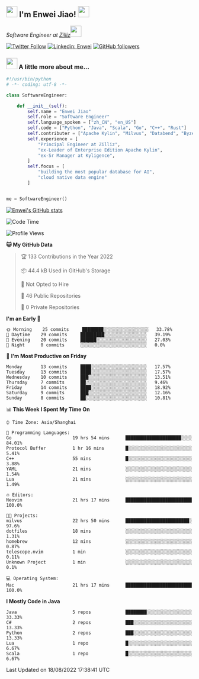 <h2><img src="https://emojis.slackmojis.com/emojis/images/1531849430/4246/blob-sunglasses.gif?1531849430" width="30"/> I'm  Enwei Jiao! <img src="https://media.giphy.com/media/juBt25nT1KGys/giphy.gif" width=30> </h2>
<!-- <img align='right' src="https://media.giphy.com/media/M9gbBd9nbDrOTu1Mqx/giphy.gif" width="230"> -->
<p><em>Software Engineer at <a href="https://zilliz.com/">Zilliz</a><img src="https://media.giphy.com/media/WUlplcMpOCEmTGBtBW/giphy.gif" width="30"></em></p>

[![Twitter Follow](https://img.shields.io/twitter/follow/misteranmol?label=Follow)](https://twitter.com/intent/follow?screen_name=EnweiJiao)
[![Linkedin: Enwei](https://img.shields.io/badge/-enwei-blue?style=&logo=Linkedin&logoColor=white&link=https://www.linkedin.com/in/enwei-jiao-41192a97)](https://www.linkedin.com/in/enwei-jiao-41192a97/)
[![GitHub followers](https://img.shields.io/github/followers/jiaoew1991?label=Follow&style=social)](https://github.com/jiaoew1991)


### <img src="https://media.giphy.com/media/VgCDAzcKvsR6OM0uWg/giphy.gif" width="30"> A little more about me...  

```python
#!/usr/bin/python
# -*- coding: utf-8 -*-

class SoftwareEngineer:

    def __init__(self):
        self.name = "Enwei Jiao"
        self.role = "Software Engineer"
        self.language_spoken = ["zh_CN", "en_US"]
        self.code = ["Python", "Java", "Scala", "Go", "C++", "Rust"]
        self.contributer = ["Apache Kylin", "Milvus", "Databend", "Byzer-Lang"]
        self.experience = [
            "Principal Engineer at Zilliz",
            "ex-Leader of Enterprise Edition Apache Kylin",
            "ex-Sr Manager at Kyligence",
        ]
        self.focus = [
            "building the most popular database for AI",
            "cloud native data engine"
        ]


me = SoftwareEngineer()
```

[![Enwei's GitHub stats](https://github-readme-stats.vercel.app/api?username=jiaoew1991&count_private=true&show_icons=true)](https://github.com/jiaoew1991/jiaoew1991)

<!-- [![Top Langs](https://github-readme-stats.vercel.app/api/top-langs/?username=jiaoew1991&layout=compact)](https://github.com/jiaoew1991/jiaoew1991) -->

<!--START_SECTION:waka-->
![Code Time](http://img.shields.io/badge/Code%20Time-72%20hrs%2058%20mins-blue)

![Profile Views](http://img.shields.io/badge/Profile%20Views-1-blue)

**🐱 My GitHub Data** 

> 🏆 133 Contributions in the Year 2022
 > 
> 📦 44.4 kB Used in GitHub's Storage 
 > 
> 🚫 Not Opted to Hire
 > 
> 📜 46 Public Repositories 
 > 
> 🔑 0 Private Repositories  
 > 
**I'm an Early 🐤** 

```text
🌞 Morning    25 commits     ████████░░░░░░░░░░░░░░░░░   33.78% 
🌆 Daytime    29 commits     █████████░░░░░░░░░░░░░░░░   39.19% 
🌃 Evening    20 commits     ██████░░░░░░░░░░░░░░░░░░░   27.03% 
🌙 Night      0 commits      ░░░░░░░░░░░░░░░░░░░░░░░░░   0.0%

```
📅 **I'm Most Productive on Friday** 

```text
Monday       13 commits     ████░░░░░░░░░░░░░░░░░░░░░   17.57% 
Tuesday      13 commits     ████░░░░░░░░░░░░░░░░░░░░░   17.57% 
Wednesday    10 commits     ███░░░░░░░░░░░░░░░░░░░░░░   13.51% 
Thursday     7 commits      ██░░░░░░░░░░░░░░░░░░░░░░░   9.46% 
Friday       14 commits     ████░░░░░░░░░░░░░░░░░░░░░   18.92% 
Saturday     9 commits      ███░░░░░░░░░░░░░░░░░░░░░░   12.16% 
Sunday       8 commits      ██░░░░░░░░░░░░░░░░░░░░░░░   10.81%

```


📊 **This Week I Spent My Time On** 

```text
⌚︎ Time Zone: Asia/Shanghai

💬 Programming Languages: 
Go                       19 hrs 54 mins      █████████████████████░░░░   84.01% 
Protocol Buffer          1 hr 16 mins        █░░░░░░░░░░░░░░░░░░░░░░░░   5.41% 
C++                      55 mins             █░░░░░░░░░░░░░░░░░░░░░░░░   3.88% 
YAML                     21 mins             ░░░░░░░░░░░░░░░░░░░░░░░░░   1.54% 
Lua                      21 mins             ░░░░░░░░░░░░░░░░░░░░░░░░░   1.49%

🔥 Editors: 
Neovim                   21 hrs 17 mins      █████████████████████████   100.0%

🐱‍💻 Projects: 
milvus                   22 hrs 50 mins      ████████████████████████░   97.6% 
dotfiles                 18 mins             ░░░░░░░░░░░░░░░░░░░░░░░░░   1.31% 
homebrew                 12 mins             ░░░░░░░░░░░░░░░░░░░░░░░░░   0.87% 
telescope.nvim           1 min               ░░░░░░░░░░░░░░░░░░░░░░░░░   0.11% 
Unknown Project          1 min               ░░░░░░░░░░░░░░░░░░░░░░░░░   0.1%

💻 Operating System: 
Mac                      21 hrs 17 mins      █████████████████████████   100.0%

```

**I Mostly Code in Java** 

```text
Java                     5 repos             ████████░░░░░░░░░░░░░░░░░   33.33% 
C#                       2 repos             ███░░░░░░░░░░░░░░░░░░░░░░   13.33% 
Python                   2 repos             ███░░░░░░░░░░░░░░░░░░░░░░   13.33% 
Lua                      1 repo              █░░░░░░░░░░░░░░░░░░░░░░░░   6.67% 
Scala                    1 repo              █░░░░░░░░░░░░░░░░░░░░░░░░   6.67%

```



 Last Updated on 18/08/2022 17:38:41 UTC
<!--END_SECTION:waka-->
